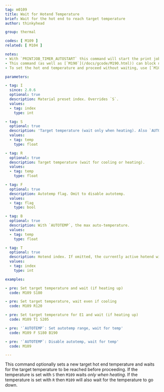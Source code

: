 ```yaml
---
tag: m0109
title: Wait for Hotend Temperature
brief: Wait for the hot end to reach target temperature
author: thinkyhead

group: thermal

codes: [ M109 ]
related: [ M104 ]

notes:
- With `PRINTJOB_TIMER_AUTOSTART` this command will start the print job if heating, and stop the print job timer if the temperature is set at or below half of `EXTRUDE_MINTEMP`.
- This command (as well as [`M190`](/docs/gcode/M190.html)) can block new commands from the host, preventing remote shutdown. However, if `EMERGENCY_PARSER` is enabled, a host can send [`M108`](/docs/gcode/M108.html) to break out of the wait loop.
- To set the hot end temperature and proceed without waiting, use [`M104`](/docs/gcode/M104.html).

parameters:

- tag: I
  since: 2.0.6
  optional: true
  description: Material preset index. Overrides `S`.
  values:
  - tag: index
    type: int

- tag: S
  optional: true
  description: 'Target temperature (wait only when heating). Also `AUTOTEMP`: The min auto-temperature.'
  values:
  - tag: temp
    type: float

- tag: R
  optional: true
  description: Target temperature (wait for cooling or heating).
  values:
  - tag: temp
    type: float

- tag: F
  optional: true
  description: Autotemp flag. Omit to disable autotemp.
  values:
  - tag: flag
    type: bool

- tag: B
  optional: true
  description: With `AUTOTEMP`, the max auto-temperature.
  values:
  - tag: temp
    type: float

- tag: T
  optional: true
  description: Hotend index. If omitted, the currently active hotend will be used.
  values:
  - tag: index
    type: int

examples:

- pre: Set target temperature and wait (if heating up)
  code: M109 S180

- pre: Set target temperature, wait even if cooling
  code: M109 R120

- pre: Set target temperature for E1 and wait (if heating up)
  code: M109 T1 S205

- pre: '`AUTOTEMP`: Set autotemp range, wait for temp'
  code: M109 F S180 B190

- pre: '`AUTOTEMP`: Disable autotemp, wait for temp'
  code: M109

---
```


This command optionally sets a new target hot end temperature and waits for the target temperature to be reached before proceeding. If the temperature is set with `S` then `M109` waits *only when heating*. If the temperature is set with `R` then `M109` will also wait for the temperature to go down.
